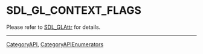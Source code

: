 # SDL_GL_CONTEXT_FLAGS

Please refer to [SDL_GLAttr](SDL_GLAttr) for details.

----
[CategoryAPI](CategoryAPI), [CategoryAPIEnumerators](CategoryAPIEnumerators)

